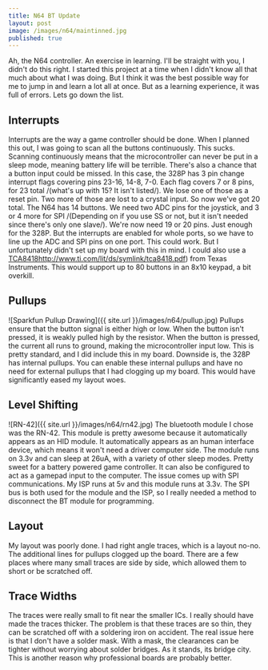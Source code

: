 ```yaml
---
title: N64 BT Update
layout: post
image: /images/n64/maintinned.jpg
published: true
---
```


Ah, the N64 controller. An exercise in learning. I'll be straight with you, I didn't do this right. I started this project at a time when I didn't know all that much about what I was doing. But I think it was the best possible way for me to jump in and learn a lot all at once. But as a learning experience, it was full of errors. Lets go down the list.
<!-- more --> 
## Interrupts
Interrupts are the way a game controller should be done. When I planned this out, I was going to scan all the buttons continuously. This sucks. Scanning continuously means that the microcontroller can never be put in a sleep mode, meaning battery life will be terrible. There's also a chance that a button input could be missed. In this case, the 328P has 3 pin change interrupt flags covering pins 23-16, 14-8, 7-0. Each flag covers 7 or 8 pins, for 23 total /(what's up with 15? It isn't listed/). We lose one of those as a reset pin. Two more of those are lost to a crystal input. So now we've got 20 total. The N64 has 14 buttons. We need two ADC pins for the joystick, and 3 or 4 more for SPI /(Depending on if you use SS or not, but it isn't needed since there's only one slave/). We're now need 19 or 20 pins. Just enough for the 328P. But the interrupts are enabled for whole ports, so we have to line up the ADC and SPI pins on one port. This could work. But I unfortunately didn't set up my board with this in mind.
I could also use a [TCA8418](http://www.diptrace.com/)http://www.ti.com/lit/ds/symlink/tca8418.pdf) from Texas Instruments. This would support up to 80 buttons in an 8x10 keypad, a bit overkill.

## Pullups
![Sparkfun Pullup Drawing]({{ site.url }}/images/n64/pullup.jpg)
Pullups ensure that the button signal is either high or low. When the button isn't pressed, it is weakly pulled high by the resistor. When the button is pressed, the current all runs to ground, making the microcontroller input low. This is pretty standard, and I did include this in my board. Downside is, the 328P has internal pullups. You can enable these internal pullups and have no need for external pullups that I had clogging up my board. This would have significantly eased my layout woes.

## Level Shifting
![RN-42]({{ site.url }}/images/n64/rn42.jpg)
The bluetooth module I chose was the RN-42. This module is pretty awesome because it automatically appears as an HID module. It automatically appears as an human interface device, which means it won't need a driver computer side. The module runs on 3.3v and can sleep at 26uA, with a variety of other sleep modes. Pretty sweet for a battery powered game controller. It can also be configured to act as a gamepad input to the computer. The issue comes up with SPI communications. My ISP runs at 5v and this module runs at 3.3v. The SPI bus is both used for the module and the ISP, so I really needed a method to disconnect the BT module for programming.

## Layout
My layout was poorly done. I had right angle traces, which is a layout no-no. The additional lines for pullups clogged up the board. There are a few places where many small traces are side by side, which allowed them to short or be scratched off.

## Trace Widths
The traces were really small to fit near the smaller ICs. I really should have made the traces thicker. The problem is that these traces are so thin, they can be scratched off with a soldering iron on accident. The real issue here is that I don't have a solder mask. With a mask, the clearances can be tighter without worrying about solder bridges. As it stands, its bridge city. This is another reason why professional boards are probably better.
